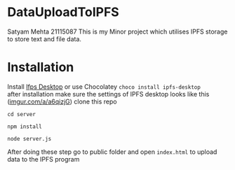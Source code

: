 # DataUploadToIPFS
Satyam Mehta 21115087
This is my Minor project which utilises IPFS storage to store text and file data.
# Installation 
Install [Ifps Desktop](https://docs.ipfs.tech/install/ipfs-desktop/) or use Chocolatey `choco install ipfs-desktop`<br/>
after installation make sure the settings of IPFS desktop looks like this 
([imgur.com/a/a6qizjG](https://imgur.com/a/a6qizjG))
clone this repo
``` npm
cd server
```
```
npm install
```
```
node server.js
```

After doing these step go to public folder and open `index.html` to upload data to the IPFS program 
